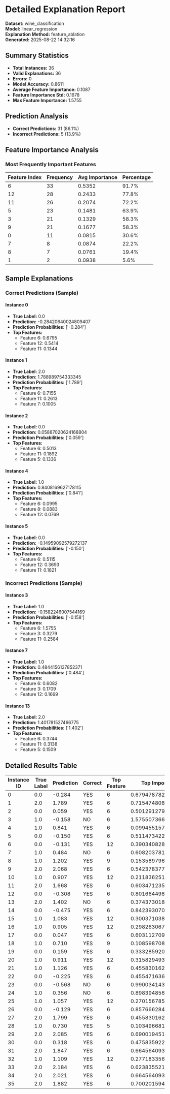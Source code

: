 # Detailed Explanation Report

**Dataset:** wine_classification  
**Model:** linear_regression  
**Explanation Method:** feature_ablation  
**Generated:** 2025-08-22 14:32:16  

## Summary Statistics

- **Total Instances:** 36
- **Valid Explanations:** 36
- **Errors:** 0
- **Model Accuracy:** 0.8611
- **Average Feature Importance:** 0.1087
- **Feature Importance Std:** 0.1678
- **Max Feature Importance:** 1.5755

## Prediction Analysis

- **Correct Predictions:** 31 (86.1%)
- **Incorrect Predictions:** 5 (13.9%)

## Feature Importance Analysis

### Most Frequently Important Features

| Feature Index | Frequency | Avg Importance | Percentage |
|---------------|-----------|----------------|------------|
| 6 | 33 | 0.5352 | 91.7% |
| 12 | 28 | 0.2433 | 77.8% |
| 11 | 26 | 0.2074 | 72.2% |
| 5 | 23 | 0.1481 | 63.9% |
| 3 | 21 | 0.1329 | 58.3% |
| 9 | 21 | 0.1677 | 58.3% |
| 0 | 11 | 0.0815 | 30.6% |
| 7 | 8 | 0.0874 | 22.2% |
| 8 | 7 | 0.0761 | 19.4% |
| 1 | 2 | 0.0938 | 5.6% |

## Sample Explanations

### Correct Predictions (Sample)

#### Instance 0

- **True Label:** 0.0
- **Prediction:** -0.28420640024809407
- **Prediction Probabilities:** ['-0.284']
- **Top Features:**
  - Feature 6: 0.6795
  - Feature 12: 0.5414
  - Feature 11: 0.1344

#### Instance 1

- **True Label:** 2.0
- **Prediction:** 1.788989754333345
- **Prediction Probabilities:** ['1.789']
- **Top Features:**
  - Feature 6: 0.7155
  - Feature 11: 0.2613
  - Feature 7: 0.1005

#### Instance 2

- **True Label:** 0.0
- **Prediction:** 0.05887020624168804
- **Prediction Probabilities:** ['0.059']
- **Top Features:**
  - Feature 6: 0.5013
  - Feature 11: 0.1892
  - Feature 5: 0.1336

#### Instance 4

- **True Label:** 1.0
- **Prediction:** 0.8408169627178115
- **Prediction Probabilities:** ['0.841']
- **Top Features:**
  - Feature 6: 0.0995
  - Feature 8: 0.0883
  - Feature 12: 0.0769

#### Instance 5

- **True Label:** 0.0
- **Prediction:** -0.14959092579272137
- **Prediction Probabilities:** ['-0.150']
- **Top Features:**
  - Feature 6: 0.5115
  - Feature 12: 0.3693
  - Feature 11: 0.1821

### Incorrect Predictions (Sample)

#### Instance 3

- **True Label:** 1.0
- **Prediction:** -0.1582246007544169
- **Prediction Probabilities:** ['-0.158']
- **Top Features:**
  - Feature 6: 1.5755
  - Feature 3: 0.3279
  - Feature 11: 0.2584

#### Instance 7

- **True Label:** 1.0
- **Prediction:** 0.4844156137852371
- **Prediction Probabilities:** ['0.484']
- **Top Features:**
  - Feature 6: 0.6082
  - Feature 3: 0.1709
  - Feature 12: 0.1669

#### Instance 13

- **True Label:** 2.0
- **Prediction:** 1.401781527466775
- **Prediction Probabilities:** ['1.402']
- **Top Features:**
  - Feature 6: 0.3744
  - Feature 11: 0.3138
  - Feature 5: 0.1509

## Detailed Results Table

| Instance ID | True Label | Prediction | Correct | Top Feature | Top Importance |
|-------------|------------|------------|---------|-------------|----------------|
| 0 | 0.0 | -0.284 | YES | 6 | 0.6794787822182015 |
| 1 | 2.0 | 1.789 | YES | 6 | 0.7154748088827791 |
| 2 | 0.0 | 0.059 | YES | 6 | 0.5012912797053025 |
| 3 | 1.0 | -0.158 | NO | 6 | 1.5755073662830648 |
| 4 | 1.0 | 0.841 | YES | 6 | 0.09945515733818555 |
| 5 | 0.0 | -0.150 | YES | 6 | 0.5114734227060396 |
| 6 | 0.0 | -0.131 | YES | 12 | 0.3903408286808232 |
| 7 | 1.0 | 0.484 | NO | 6 | 0.6082037812130419 |
| 8 | 1.0 | 1.202 | YES | 9 | 0.1535897961541539 |
| 9 | 2.0 | 2.068 | YES | 6 | 0.5423783778702487 |
| 10 | 1.0 | 0.907 | YES | 12 | 0.2118362516584611 |
| 11 | 2.0 | 1.668 | YES | 6 | 0.603471235874671 |
| 12 | 0.0 | -0.308 | YES | 6 | 0.8016644982270464 |
| 13 | 2.0 | 1.402 | NO | 6 | 0.3743730183580867 |
| 14 | 0.0 | -0.475 | YES | 6 | 0.842393070229995 |
| 15 | 1.0 | 1.083 | YES | 12 | 0.3003710382661039 |
| 16 | 1.0 | 0.905 | YES | 12 | 0.29826306715639817 |
| 17 | 0.0 | 0.047 | YES | 6 | 0.6031127097126732 |
| 18 | 1.0 | 0.710 | YES | 9 | 0.10859870847338882 |
| 19 | 0.0 | 0.159 | YES | 6 | 0.33328592019314063 |
| 20 | 1.0 | 0.911 | YES | 12 | 0.3158294930706129 |
| 21 | 1.0 | 1.126 | YES | 6 | 0.45583016236398355 |
| 22 | 0.0 | -0.225 | YES | 6 | 0.4554716362019854 |
| 23 | 0.0 | -0.568 | NO | 6 | 0.9900341437406825 |
| 24 | 1.0 | 0.356 | NO | 6 | 0.8983948567340486 |
| 25 | 1.0 | 1.057 | YES | 12 | 0.2701567856936544 |
| 26 | 0.0 | -0.129 | YES | 6 | 0.8576662847311002 |
| 27 | 2.0 | 1.799 | YES | 6 | 0.45583016236398355 |
| 28 | 1.0 | 0.730 | YES | 5 | 0.10349668107405785 |
| 29 | 2.0 | 2.085 | YES | 6 | 0.6900194513809363 |
| 30 | 0.0 | 0.318 | YES | 6 | 0.4758359222034597 |
| 31 | 2.0 | 1.847 | YES | 6 | 0.6645640938790938 |
| 32 | 1.0 | 1.109 | YES | 12 | 0.2771833560593402 |
| 33 | 2.0 | 2.184 | YES | 6 | 0.6238355218761451 |
| 34 | 2.0 | 2.021 | YES | 6 | 0.6645640938790938 |
| 35 | 2.0 | 1.882 | YES | 6 | 0.7002015943816735 |
